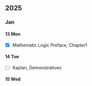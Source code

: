 
## 2025

### Jan

#### 13 Mon

- [x] Mathematic Logic Preface, Chapter1

#### 14 Tue

- [ ] Kaplan, Demonstratives

#### 15 Wed